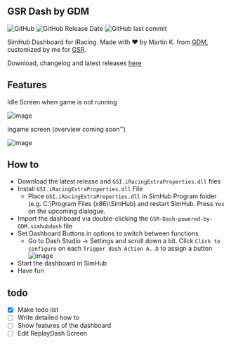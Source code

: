 ## GSR Dash by GDM
![GitHub](https://img.shields.io/github/license/moddok/gsr-dash-by-gdm) ![GitHub Release Date](https://img.shields.io/github/release-date/moddok/gsr-dash-by-gdm) ![GitHub last commit](https://img.shields.io/github/last-commit/moddok/gsr-dash-by-gdm) 


SimHub Dashboard for iRacing.
Made with :heart: by Martin K. from [GDM](http://glowingdiscmotorsport.de/), customized by me for [GSR](https://discord.gg/GSR).

Download, changelog and latest releases [here](https://github.com/moddok/GSR-Dash-by-GDM/releases)

Features
------
Idle Screen when game is not running

![image](https://github.com/moddok/GSR-Dash-by-GDM/blob/main/src/images/screen_idle.png)

Ingame screen (overview coming soon:tm:)

![image](https://github.com/moddok/GSR-Dash-by-GDM/blob/main/src/images/screen_ingameee.png)


How to
------
* Download the latest release and `GSI.iRacingExtraProperties.dll` files
* Install `GSI.iRacingExtraProperties.dll` File
  * Place `GSI.iRacingExtraProperties.dll` in SimHub Program folder (e.g. C:\Program Files (x86)\SimHub\) and restart SimHub. Press `Yes` on the upcoming dialogue.
* Import the dashboard via double-clicking the `GSR-Dash-powered-by-GDM.simhubdash` file
* Set Dashboard Buttons in options to switch between functions
  * Go to Dash Studio -> Settings and scroll down a bit. Click `Click to configure` on each `Trigger dash Action A..D` to assign a button
![image](https://github.com/moddok/GSR-Dash-by-GDM/blob/main/src/images/setup_simhub_dashbuttons.png)
* Start the dashboard in SimHub
* Have fun

todo
------
- [X] Make todo list
- [ ] Write detailed how to
- [ ] Show features of the dashboard
- [ ] Edit ReplayDash Screen

